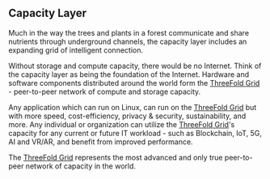 ## Capacity Layer

Much in the way the trees and plants in a forest communicate and share nutrients through underground channels, the capacity layer includes an expanding grid of intelligent connection.

Without storage and compute capacity, there would be no Internet. Think of the capacity layer as being the foundation of the Internet. Hardware and software components distributed around the world form the [ThreeFold Grid](threefold__threefold_grid) - peer-to-peer network of compute and storage capacity.

Any application which can run on Linux, can run on the [ThreeFold Grid](threefold__threefold_grid) but with more speed, cost-efficiency, privacy & security, sustainability, and more. Any individual or organization can utilize the [ThreeFold Grid](threefold__threefold_grid)'s capacity for any current or future IT workload - such as Blockchain, IoT, 5G, AI and VR/AR, and benefit from improved performance.

The [ThreeFold Grid](threefold__threefold_grid) represents the most advanced and only true peer-to-peer network of capacity in the world.

<!--  No more capacity layer section in the threefold.io site.
learn more about the Capacity Layer on the [ThreeFold website](https://threefold.io/capacity.html).
-->
